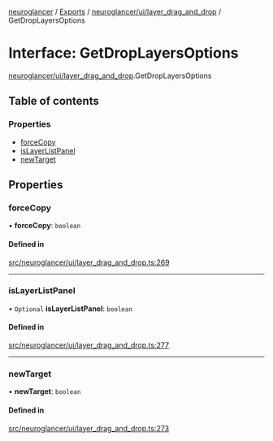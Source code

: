 [neuroglancer](../README.md) / [Exports](../modules.md) / [neuroglancer/ui/layer\_drag\_and\_drop](../modules/neuroglancer_ui_layer_drag_and_drop.md) / GetDropLayersOptions

# Interface: GetDropLayersOptions

[neuroglancer/ui/layer_drag_and_drop](../modules/neuroglancer_ui_layer_drag_and_drop.md).GetDropLayersOptions

## Table of contents

### Properties

- [forceCopy](neuroglancer_ui_layer_drag_and_drop.GetDropLayersOptions.md#forcecopy)
- [isLayerListPanel](neuroglancer_ui_layer_drag_and_drop.GetDropLayersOptions.md#islayerlistpanel)
- [newTarget](neuroglancer_ui_layer_drag_and_drop.GetDropLayersOptions.md#newtarget)

## Properties

### forceCopy

• **forceCopy**: `boolean`

#### Defined in

[src/neuroglancer/ui/layer_drag_and_drop.ts:269](https://github.com/ActiveBrainAtlas2/neuroglancer/blob/91617476/src/neuroglancer/ui/layer_drag_and_drop.ts#L269)

___

### isLayerListPanel

• `Optional` **isLayerListPanel**: `boolean`

#### Defined in

[src/neuroglancer/ui/layer_drag_and_drop.ts:277](https://github.com/ActiveBrainAtlas2/neuroglancer/blob/91617476/src/neuroglancer/ui/layer_drag_and_drop.ts#L277)

___

### newTarget

• **newTarget**: `boolean`

#### Defined in

[src/neuroglancer/ui/layer_drag_and_drop.ts:273](https://github.com/ActiveBrainAtlas2/neuroglancer/blob/91617476/src/neuroglancer/ui/layer_drag_and_drop.ts#L273)
